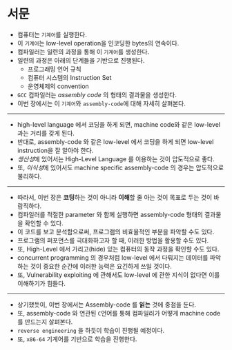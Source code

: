 # 서문
- 컴퓨터는 `기계어`를 실행한다.
- 이  `기계어`는 low-level operation을 인코딩한 bytes의 연속이다.
- 컴파일러는 일련의 과정을 통해 이 `기계어`를 생성한다.
- 일련의 과정은 아래의 단계들을 기반으로 진행된다.
	- 프로그래밍 언어 규칙
	- 컴퓨터 시스템의 Instruction Set
	- 운영체제의 convention
- `GCC` 컴파일러는 *assembly code* 의 형태의 결과물을 생성한다.
- 이번 장에서는 이 `기계어`와 `assembly-code`에 대해 자세히 살펴본다.

---

- high-level language 에서 코딩을 하게 되면, machine code와 같은 low-level과는 거리를 갖게 된다.
- 반대로, assembly-code 와 같은 low-level 에서 코딩을 하게 되면 low-level instruction을 잘 알아야 한다.
- *생산성*에 있어서는 High-Level Language 를 이용하는 것이 압도적으로 좋다.
- 또, *이식성*에 있어서도 machine specific assembly-code 의 경우는 압도적으로 불리하다.

---

- 따라서, 이번 장은 **코딩**하는 것이 아니라 **이해**할 줄 아는 것이 목표로 두는 것이 바람직하다.
- 컴파일러를 적절한 parameter 와 함께 실행하면 assembly-code 형태의 결과물을 확인할 수 있다.
- 이 코드를 보고 분석함으로써, 프로그램의 비효율적인 부분을 파악할 수도 있다.
- 프로그램의 퍼포먼스를 극대화하고자 할 때, 이러한 방법을 활용할 수도 있다.
- 또, High-Level 에서 가리고(hide) 있는 컴퓨터의 동작 과정을 확인할 수도 있다.
- concurrent programming 의 경우처럼 low-level 에서 다뤄지는 데이터를 파악하는 것이 중요한 순간에 이러한 능력은 요긴하게 쓰일 것이다.
- 또, Vulnerability exploiting 에 관해서도 low-level 에 관한 지식이 없다면 이를 이해하기가 힘들다.

---

- 상기했듯이, 이번 장에서는 Assembly-code 를 **읽는** 것에 중점을 둔다.
- 또, assembly-code 와 연관된 `C`언어를 통해 컴파일러가 어떻게 machine code 를 만드는지 살펴본다.
- `reverse engineering` 을 하듯이 학습이 진행될 예정이다.
- 또, `x86-64` 기계어를 기반으로 학습을 진행한다.
